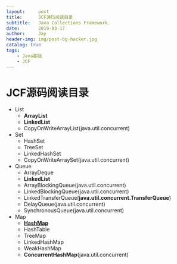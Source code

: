 ```yaml
---
layout:     post
title:      JCF源码阅读目录
subtitle:   Java Collections Framework.
date:       2019-03-17
author:     Jay
header-img: img/post-bg-hacker.jpg
catalog: true
tags:
    - Java基础
    - JCF
---
```


# JCF源码阅读目录

- List
    - **ArrayList**  
    - **LinkedList**
    - CopyOnWriteArrayList(java.util.concurrent)
- Set
    - HashSet
    - TreeSet
    - LinkedHashSet
    - CopyOnWriteArraySet(java.util.concurrent)
- Queue
    - ArrayDeque
    - **LinkedList**
    - ArrayBlockingQueue(java.util.concurrent)
    - LinkedBlockingQueue(java.util.concurrent)
    - LinkedTransferQueue(**java.util.concurrent.TransferQueue**)
    - DelayQueue(java.util.concurrent)
    - SynchronousQueue(java.util.concurrent)
- Map
    - **[HashMap](https://xuanjian1992.top/2019/03/31/HashMap%E6%BA%90%E7%A0%81%E8%A7%A3%E6%9E%90/)**
    - HashTable
    - TreeMap
    - LinkedHashMap
    - WeakHashMap
    - **ConcurrentHashMap**(java.util.concurrent)    
    
